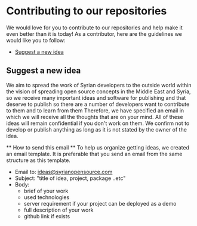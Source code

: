 # Contributing to our repositories
We would love for you to contribute to our repositories and help make it even better than it is today!
As a contributor, here are the guidelines we would like you to follow:
- [Suggest a new idea](#Suggest-a-new-idea) 

## Suggest a new idea
We aim to spread the work of Syrian developers to the outside world within the vision of spreading open source concepts in the Middle East and Syria,
so we receive many important ideas and software for publishing and that deserve to publish so there are a number of developers want to contribute to them and to learn from them
Therefore, we have specified an email in which we will receive all the thoughts that are on your mind.
All of these ideas will remain confidential if you don't work on them.
We confirm not to develop or publish anything as long as it is not stated by the owner of the idea.

** How to send this email **
To help us organize getting ideas, we created an email template.
It is preferable that you send an email from the same structure as this template.
 - Email to: ideas@syrianopensource.com
 - Subject: "title of idea, project, package ..etc"
 - Body:
   - brief of your work
   - used technologies
   - server requirement if your project can be deployed as a demo
   - full description of your work
   - github link if exists

